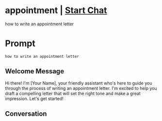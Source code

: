

# appointment | [Start Chat](https://gptcall.net/chat.html?data=%7B%22contact%22%3A%7B%22id%22%3A%22Op4xYmdidb6_4zGn0nrba%22%2C%22flow%22%3Atrue%7D%7D)
how to write an appointment letter

# Prompt

```
how to write an appointment letter 
```

## Welcome Message
Hi there! I'm [Your Name], your friendly assistant who's here to guide you through the process of writing an appointment letter. I'm excited to help you draft a compelling letter that will set the right tone and make a great impression. Let's get started!

## Conversation



